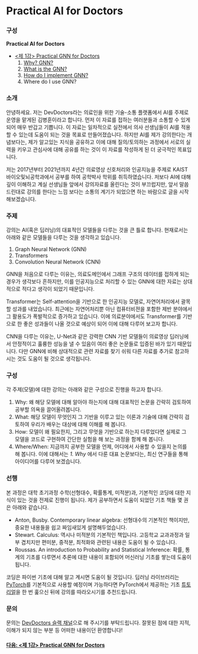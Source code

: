 # Practical AI for Doctors

### 구성
**Practical AI for Doctors**
- [<제 1강> Practical GNN for Doctors](https://github.com/devdoctors/practical-ai-for-doctors/tree/main/gnn)
  1. [Why? GNN?](https://github.com/devdoctors/practical-ai-for-doctors/blob/main/gnn/01-why.md)
  2. [What is the GNN?](https://github.com/devdoctors/practical-ai-for-doctors/blob/main/gnn/02-what.md)
  3. [How do I implement GNN?](https://github.com/devdoctors/practical-ai-for-doctors/blob/main/gnn/03-how.ipynb)
  4. Where do I use GNN?


### 소개

안녕하세요.
저는 DevDoctors라는 의료인을 위한 기술-소통 플랫폼에서 AI를 주제로 운영을 맡게된 김병훈이라고 합니다.
먼저 이 자료를 접하는 여러분들과 소통할 수 있게 되어 매우 반갑고 기쁩니다.
이 자료는 일차적으로 실전에서 의사 선생님들이 AI를 적용할 수 있는데 도움이 되는 것을 목표로 만들어졌습니다.
하지만 AI를 제가 강의한다는 개념보다는, 제가 알고있는 지식을 공유하고 이에 대해 질의/토의하는 과정에서 서로의 실력을 키우고 관심사에 대해 공유를 하는 것이 이 자료를 작성하게 된 더 궁극적인 목표입니다.

저는 2017년부터 2021년까지 4년간 의료영상 신호처리와 인공지능을 주제로 KAIST 바이오및뇌공학과에서 공부를 하여 공학박사 학위를 취득하였습니다.
저보다 AI에 대해 깊이 이해하고 계실 선생님들 앞에서 강의자료를 올린다는 것이 부끄럽지만, 앞서 말씀드린대로 강의를 한다는 느낌 보다는 소통의 계기가 되었으면 하는 바람으로 글을 시작해보겠습니다.


### 주제
강의는 AI(혹은 딥러닝)의 대표적인 모델들을 다루는 것을 큰 틀로 합니다.
현재로서는 아래와 같은 모델들을 다루는 것을 생각하고 있습니다.

1. Graph Neural Network (GNN)
2. Transformers
3. Convolution Neural Network (CNN)

GNN을 처음으로 다루는 이유는, 의료도메인에서 그래프 구조의 데이터를 접하게 되는 경우가 생각보다 흔하지만, 이를 인공지능으로 처리할 수 있는 GNN에 대한 자료는 상대적으로 적다고 생각이 되었기 때문입니다.


Transformer는 Self-attention을 기반으로 한 인공지능 모델로, 자연어처리에서 괄목할 성과를 내었습니다. 최근에는 자연어처리뿐 아닌 컴퓨터비젼을 포함한 제반 분야에서 그 활용도가 폭발적으로 증가하고 있습니다. 이에 의료분야에서도 Transformer를 기반으로 한 좋은 성과들이 나올 것으로 예상이 되어 이에 대해 다루어 보고자 합니다.

CNN을 다루는 이유는, U-Net과 같은 강력한 CNN 기반 모델들이 의료영상 딥러닝에서 안정적이고 훌륭한 성능을 낼 수 있음이 여러 좋은 논문들로 입증된 바가 있기 때문입니다. 다만 GNN에 비해 상대적으로 관련 자료를 찾기 쉬워 다른 자료를 추가로 참고하시는 것도 도움이 될 것으로 생각됩니다.

### 구성
각 주제(모델)에 대한 강의는 아래와 같은 구성으로 진행을 하고자 합니다.

1. Why: 왜 해당 모델에 대해 알아야 하는지에 대해 대표적인 논문을 간략히 검토하여 공부할 의욕을 끌어올려봅니다.
2. What: 해당 모델이 무엇인지 그 기반을 이루고 있는 이론과 기술에 대해 간략히 검토하여 우리가 배우는 대상에 대해 이해를 해 봅니다.
3. How: 모델이 왜 필요한지, 그리고 무엇을 기반으로 하는지 다루었다면 실제로 그 모델을 코드로 구현하여 간단한 실험을 해 보는 과정을 함께 해 봅니다.
4. Where/When: 지금까지 공부한 모델을 언제, 어디에서 사용할 수 있을지 논의를 해 봅니다. 이에 대해서는 *1. Why* 에서 다룬 대표 논문보다는, 최신 연구들을 통해 아이디어를 다루어 보겠습니다.


### 선행

본 과정은 대학 초기과정 수학(선형대수, 확률통계, 미적분)과, 기본적인 코딩에 대한 지식이 있는 것을 전제로 진행이 됩니다.
제가 공부하면서 도움이 되었던 기초 책들 몇 권은 아래와 같습니다.

- Anton, Busby. Contemporary linear algebra: 선형대수의 기본적인 책이지만, 중요한 내용들을 쉽고 짜임새있게 설명해두었습니다.
- Stewart. Calculus: 역시나 미적분의 기본적인 책입니다. 고등학교 교과과정과 일부 겹치지만 편미분, 중적분, 최적화와 관련된 내용은 도움이 될 수 있습니다.
- Roussas. An introduction to Probability and Statistical Inference: 확률, 통계의 기초를 다루면서 추론에 대한 내용이 포함되어 머신러닝 기초를 쌓는데 도움이 됩니다.

코딩은 파이썬 기초에 대해 알고 계시면 도움이 될 것입니다.
딥러닝 라이브러리는 [PyTorch](https://pytorch.org/)를 기본적으로 사용할 예정이며 가능하다면 PyTorch에서 제공하는 기초 [튜토리얼](https://pytorch.org/tutorials/)을 한 번 훑으신 뒤에 강의를 따라오시기를 추천드립니다.


### 문의
문의는 [DevDoctors 슬랙 채널](https://devdoctors.slack.com/)으로 해 주시기를 부탁드립니다.
잘못된 점에 대한 지적, 이해가 되지 않는 부분 등 어떠한 내용이던 환영합니다!


#### [다음: <제 1강> Practical GNN for Doctors](https://github.com/devdoctors/practical-ai-for-doctors/tree/main/gnn)
